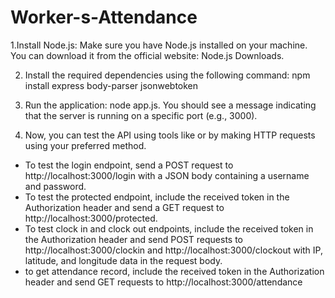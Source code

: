 # Worker-s-Attendance

1.Install Node.js: Make sure you have Node.js installed on your machine. You can download it from the official website: Node.js Downloads.

2. Install the required dependencies using the following command: npm install express body-parser jsonwebtoken

3. Run the application: node app.js.
You should see a message indicating that the server is running on a specific port (e.g., 3000).

4. Now, you can test the API using tools like or by making HTTP requests using your preferred method.
- To test the login endpoint, send a POST request to http://localhost:3000/login with a JSON body containing a username and password.
- To test the protected endpoint, include the received token in the Authorization header and send a GET request to http://localhost:3000/protected.
- To test clock in and clock out endpoints, include the received token in the Authorization header and send POST requests to http://localhost:3000/clockin and http://localhost:3000/clockout with IP, latitude, and longitude data in the request body.
- to get attendance record, include the received token in the Authorization header and send GET requests to http://localhost:3000/attendance

